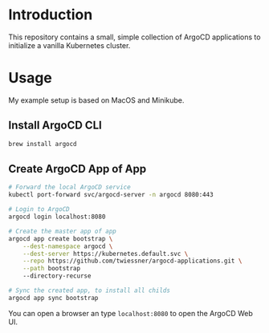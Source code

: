 
# Introduction
This repository contains a small, simple collection of ArgoCD applications to initialize a vanilla Kubernetes cluster.

# Usage
My example setup is based on MacOS and Minikube.

## Install ArgoCD CLI

```bash
brew install argocd
```

## Create ArgoCD App of App

```bash
# Forward the local ArgoCD service
kubectl port-forward svc/argocd-server -n argocd 8080:443

# Login to ArgoCD
argocd login localhost:8080

# Create the master app of app
argocd app create bootstrap \
    --dest-namespace argocd \
    --dest-server https://kubernetes.default.svc \
    --repo https://github.com/twiessner/argocd-applications.git \
    --path bootstrap
    --directory-recurse

# Sync the created app, to install all childs    
argocd app sync bootstrap
```

You can open a browser an type `localhost:8080` to open the ArgoCD Web UI.